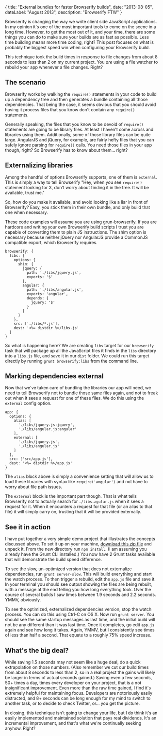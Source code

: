 {
	title: "External bundles for faster Browserify builds",
	date: "2013-08-05",
	dateLabel: "August 2013",
	description: "Browserify FTW"
}

Browserify is changing the way we write client side JavaScript applications. In my opinion it's one of the most important tools to come on the scene in a long time. However, to get the most out of it, and your time, there are some things you can do to make sure your builds are as fast as possible. Less time building means more time coding, right? This post focuses on what is probably the biggest speed win when configuring your Browserify build.

This technique took the build times in response to file changes from about 8 seconds to less than 2 on my current project. You *are* using a file watcher to rebuild your app whenever a file changes. Right?

## The scenario

Browserify works by walking the `require()` statements in your code to build up a dependency tree and then generates a bundle containing all those dependencies. That being the case, it seems obvious that you should avoid having it process files that you know don't contain any `require()` statements.

Generally speaking, the files that you know to be devoid of `require()` statements are going to be library files. At least I haven't come across and libraries using them. Additionally, some of those library files can be quite large. AngularJS and jQuery, for example, are fairly hefty files that you can safely ignore parsing for `require()` calls. You need those files in your app though, right? So Browserify has to know about them… right?

## Externalizing libraries

Among the handful of options Browserify supports, one of them is `external`. This is simply a way to tell Browserify "Hey, when you see `require()` statement looking for X, don't worry about finding it in the tree. It will be available, trust me."

So, how do you make it available, and avoid looking like a liar in front of Browserify? Easy, you stick them in their own bundle, and only build that one when necessary.

These code examples will assume you are using grun-browserify. If you are hardcore and writing your own Browserify build scripts I trust you are capable of converting them to plain JS instructions. The shim option is necessary because neither jQuery nor AngularJS provide a CommonJS compatible export, which Browserify requires.

```
browserify: {
  libs: {
    options: {
      shim: {
        jquery: {
          path: './libs/jquery.js',
          exports: '$'
        },
        angular: {
          path: './libs/angular.js',
          exports: 'angular',
          depends: {
            jquery: '$'
          }
        }
      }
    },
    src: ['./libs/*.js'],
    dest: '<%= distdir %>/libs.js'
  }
}
```

So what is happening here? We are creating  `libs` target for our `browserify` task that will package up all the JavaScript files it finds in the `libs` directory into a `libs.js` file, and save it in our `dist` folder. We could run this target directly by running `grunt browserify:libs` from the command line.

## Marking dependencies external

Now that we've taken care of bundling the libraries our app will need, we need to tell Browserify not to bundle those same files again, and not to freak out when it sees a request for one of these files. We do this using the `external` config option.

```
app: {
  options: {
    alias: [
      './libs/jquery.js:jquery',
      './libs/angular.js:angular'
    ],
    external: [
      './libs/jquery.js',
      './libs/angular.js'
    ]
  },
  src: ['src/app.js'],
  dest: '<%= distdir %>/app.js'
}
```

The `alias` block above is simply a convenience setting that will allow us to load these libraries with syntax like `require('angular')` and not have to worry about file path issues.

The `external` block is the important part though. That is what tells Browserify not to actually search for `./libs.agular.js` when it sees a request for it. When it encounters a request for that file (or an alias to that file) it will simply carry on, trusting that it will be provided externally.

## See it in action

I have put together a very simple demo project that illustrates the concepts discussed above. To set it up on your machine, [download this zip file](http://benclinkinbeard.com/demos/external-bundles.zip) and unpack it. From the new directory run `npm install`. (I am assuming you already have the Grunt CLI installed.) You now have 2 Grunt tasks available that will demonstrate the build speed difference.

To see the slow, un-optimized version that does not externalize dependencies, run `grunt server-slow`. This will build everything and start the watch process. To then trigger a rebuild, edit the `app.js` file and save it. In your terminal you should see output showing the files are being rebuilt, with a message at the end telling you how long everything took. Over the course of several builds I saw times between 1.9 seconds and 2.2 seconds. YMMV, obviously.

To see the optimized, externalized dependencies version, stop the watch process. You can do this using Ctrl-C on OS X. Now run `grunt server`. You should see the same startup messages as last time, and the initial build will not be any different than it was last time. Once it completes, go edit `app.js` again and see how long it takes. Again, YMMV, but I consistently see times of less than half a second. That equate to a roughly 75% speed increase.

## What's the big deal?

While saving 1.5 seconds may not seem like a huge deal, do a quick extrapolation on those numbers. (Also remember we cut our build times from about 8 seconds to less than 2, so in a real project the gains will likely be larger in terms of actual seconds gained.) Saving even a few seconds, 50+ times a day, times every developer on your project, that is a not insignificant improvement. Even more than the raw time gained, I find it's extremely helpful for maintaining focus. Developers are notoriously easily distracted, and 8+ seconds can be long enough for my mind to switch to another task, or to decide to check Twitter, or… you get the picture.

In closing, this technique isn't going to change your life, but I do think it's an easily implemented and maintained solution that pays real dividends. It's an incremental improvement, and that's what we're continually seeking anyhow. Right?
